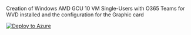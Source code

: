 Creation of Windows AMD GCU 10 VM Single-Users with O365 Teams for WVD installed and the configuration for the Graphic card

[![Deploy to Azure](https://aka.ms/deploytoazurebutton)](https://portal.azure.com/#create/Microsoft.Template/uri/https%3A%2F%2Fraw.githubusercontent.com%2FAldebarancloud%2FWVD-Quickstart%2Fmain%2FModule-4-Golden-Image-Creation%2FVM-Windows10%252BO365-multi-users-with-graphic-card%2FAMD-VM%2FGolden-Image-With-Teams-for-WVD%2FGoldenImageAMD.json)